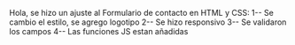 Hola, se hizo un ajuste al Formulario de contacto en HTML y CSS:
1-- Se cambio el estilo, se agrego logotipo 
2-- Se hizo responsivo
3-- Se validaron los campos
4-- Las funciones JS estan añadidas 

